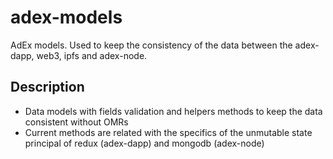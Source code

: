 # adex-models
AdEx models. Used to keep the consistency of the data between the adex-dapp, web3, ipfs and adex-node.

## Description
- Data models with fields validation and helpers methods to keep the data consistent without OMRs
- Current methods are related with the specifics of the unmutable state principal of redux (adex-dapp) and mongodb (adex-node) 
